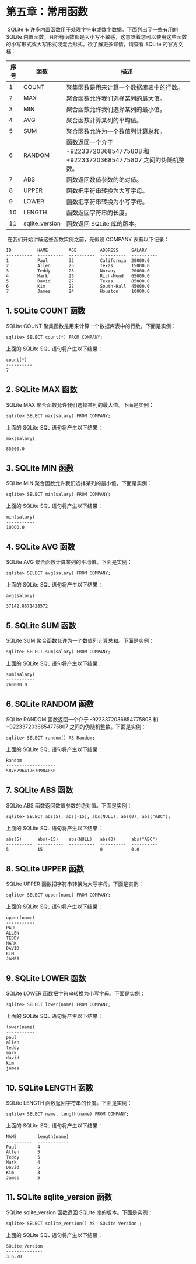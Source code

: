 # 第五章：常用函数

​		SQLite 有许多内置函数用于处理字符串或数字数据。下面列出了一些有用的 SQLite 内置函数，且所有函数都是大小写不敏感，这意味着您可以使用这些函数的小写形式或大写形式或混合形式。欲了解更多详情，请查看 SQLite 的官方文档：

| 序号 | 函数               | 描述                                  |
| ---- | ------------------ | ------------------------------------------ |
| 1    | COUNT  | 聚集函数是用来计算一个数据库表中的行数。 |
| 2    | MAX  | 聚合函数允许我们选择某列的最大值。 |
| 3    | MIN  | 聚合函数允许我们选择某列的最小值。 |
| 4    | AVG  | 聚合函数计算某列的平均值。    |
| 5    | SUM  | 聚合函数允许为一个数值列计算总和。 |
| 6    | RANDOM  | 函数返回一个介于 -9223372036854775808 和 +9223372036854775807 之间的伪随机整数。 |
| 7    | ABS  | 函数返回数值参数的绝对值。    |
| 8    | UPPER  | 函数把字符串转换为大写字母。 |
| 9    | LOWER  | 函数把字符串转换为小写字母。 |
| 10   | LENGTH         | 函数返回字符串的长度。  |
| 11   | sqlite_version  | 函数返回 SQLite 库的版本。 |

​		在我们开始讲解这些函数实例之前，先假设 COMPANY 表有以下记录：

```
ID          NAME        AGE         ADDRESS     SALARY
----------  ----------  ----------  ----------  ----------
1           Paul        32          California  20000.0
2           Allen       25          Texas       15000.0
3           Teddy       23          Norway      20000.0
4           Mark        25          Rich-Mond   65000.0
5           David       27          Texas       85000.0
6           Kim         22          South-Hall  45000.0
7           James       24          Houston     10000.0
```

## 1. SQLite COUNT 函数

SQLite COUNT 聚集函数是用来计算一个数据库表中的行数。下面是实例：

```
sqlite> SELECT count(*) FROM COMPANY;
```

上面的 SQLite SQL 语句将产生以下结果：

```
count(*)
----------
7
```

## 2. SQLite MAX 函数

SQLite MAX 聚合函数允许我们选择某列的最大值。下面是实例：

```
sqlite> SELECT max(salary) FROM COMPANY;
```

上面的 SQLite SQL 语句将产生以下结果：

```
max(salary)
-----------
85000.0
```

## 3. SQLite MIN 函数

SQLite MIN 聚合函数允许我们选择某列的最小值。下面是实例：

```
sqlite> SELECT min(salary) FROM COMPANY;
```

上面的 SQLite SQL 语句将产生以下结果：

```
min(salary)
-----------
10000.0
```

## 4. SQLite AVG 函数

SQLite AVG 聚合函数计算某列的平均值。下面是实例：

```
sqlite> SELECT avg(salary) FROM COMPANY;
```

上面的 SQLite SQL 语句将产生以下结果：

```
avg(salary)
----------------
37142.8571428572
```

## 5. SQLite SUM 函数

SQLite SUM 聚合函数允许为一个数值列计算总和。下面是实例：

```
sqlite> SELECT sum(salary) FROM COMPANY;
```

上面的 SQLite SQL 语句将产生以下结果：

```
sum(salary)
-----------
260000.0
```

## 6. SQLite RANDOM 函数

SQLite RANDOM 函数返回一个介于 -9223372036854775808 和 +9223372036854775807 之间的伪随机整数。下面是实例：

```
sqlite> SELECT random() AS Random;
```

上面的 SQLite SQL 语句将产生以下结果：

```
Random
-------------------
5876796417670984050
```

## 7. SQLite ABS 函数

SQLite ABS 函数返回数值参数的绝对值。下面是实例：

```
sqlite> SELECT abs(5), abs(-15), abs(NULL), abs(0), abs("ABC");
```

上面的 SQLite SQL 语句将产生以下结果：

```
abs(5)      abs(-15)    abs(NULL)   abs(0)      abs("ABC")
----------  ----------  ----------  ----------  ----------
5           15                      0           0.0
```

## 8. SQLite UPPER 函数

SQLite UPPER 函数把字符串转换为大写字母。下面是实例：

```
sqlite> SELECT upper(name) FROM COMPANY;
```

上面的 SQLite SQL 语句将产生以下结果：

```
upper(name)
-----------
PAUL
ALLEN
TEDDY
MARK
DAVID
KIM
JAMES
```

## 9. SQLite LOWER 函数

SQLite LOWER 函数把字符串转换为小写字母。下面是实例：

```
sqlite> SELECT lower(name) FROM COMPANY;
```

上面的 SQLite SQL 语句将产生以下结果：

```
lower(name)
-----------
paul
allen
teddy
mark
david
kim
james
```

## 10. SQLite LENGTH 函数

SQLite LENGTH 函数返回字符串的长度。下面是实例：

```
sqlite> SELECT name, length(name) FROM COMPANY;
```

上面的 SQLite SQL 语句将产生以下结果：

```
NAME        length(name)
----------  ------------
Paul        4
Allen       5
Teddy       5
Mark        4
David       5
Kim         3
James       5
```

## 11. SQLite sqlite_version 函数

SQLite sqlite_version 函数返回 SQLite 库的版本。下面是实例：

```
sqlite> SELECT sqlite_version() AS 'SQLite Version';
```

上面的 SQLite SQL 语句将产生以下结果：

```
SQLite Version
--------------
3.6.20
```